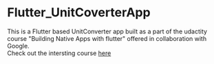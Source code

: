 # Flutter_UnitCoverterApp

This is a Flutter based UnitConverter app built as a part of the udactity course "Building Native Apps with flutter" offered in collaboration with Google. <br>
Check out the intersting course [here](https://www.udacity.com/course/build-native-mobile-apps-with-flutter--ud905)
